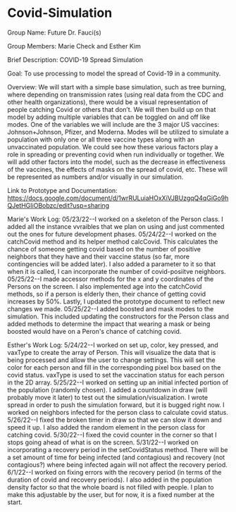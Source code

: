 # Covid-Simulation

Group Name: Future Dr. Fauci(s)

Group Members: Marie Check and Esther Kim

Brief Description:
COVID-19 Spread Simulation

Goal: To use processing to model the spread of Covid-19 in a community. 

Overview: We will start with a simple base simulation, such as tree burning, where depending on transmission rates (using real data from the CDC and other health organizations), there would be a visual representation of people catching Covid or others that don’t. We will then build up on that model by adding multiple variables that can be toggled on and off like modes. One of the variables we will include are the 3 major US vaccines: Johnson+Johnson, Pfizer, and Moderna. Modes will be utilized to simulate a population with only one or all three vaccine types along with an unvaccinated population. We could see how these various factors play a role in spreading or preventing covid when run individually or together. We will add other factors into the model, such as the decrease in effectiveness of the vaccines, the effects of masks on the spread of covid, etc. These will be represented as numbers and/or visually in our simulation.

Link to Prototype and Documentation: https://docs.google.com/document/d/1wrRULuiaHOxXiVJBUzgqQ4qGiGo9hQJetHGIiOBobzc/edit?usp=sharing

Marie's Work Log:
05/23/22--I worked on a skeleton of the Person class. I added all the instance vvraibles that we plan on using and just commented out the ones for future development phases.
05/24/22--I worked on the catchCovid method and its helper method calcCovid. This calculates the chance of someone getting covid based on the number of positive neighbors that they have and their vaccine status (so far, more contingencies will be added later). I also added a parameter to it so that when it is called, I can incorporate the number of covid-posiitve neighbors.
05/25/22--I made accessor methods for the x and y coordinates of the Persons on the screen. I also implemented age into the catchCovid methods, so if a person is elderly then, their chance of getting covid increases by 50%. Lastly, I updated the prototype document to reflect new changes we made.
05/25/22--I added boosted and mask modes to the simulation. This included updating the constructors for the Person class and added methods to determine the impact that wearing a mask or being boosted would have on a Peron's chance of catching covid.

Esther's Work Log:
5/24/22--I worked on set up, color, key pressed, and vaxType to create the array of Person. This will visualize the data that is being processed and allow the user to change settings. This will set the color for each person and fill in the corresponding pixel box based on the covid status. vaxType is used to set the vaccination status for each person in the 2D array.
5/25/22--I worked on setting up an initial infected portion of the population (randomly chosen). I added a countdown in draw (will probably move it later) to test out the simulation/visualization. I wrote spread in order to push the simulation forward, but it is bugged right now. I worked on neighbors infected for the person class to calculate covid status.
5/26/22--I fixed the broken timer in draw so that we can slow it down and speed it up. I also added the random element in the person class for catching covid.
5/30/22--I fixed the covid counter in the corner so that I stops going ahead of what is on the screen.
5/31/22--I worked on incorporating a recovery period in the setCovidStatus method. There will be a set amount of time for being infected (and contagious) and recovery (not contagious?) where being infected again will not affect the recovery period.
6/1/22--I worked on fixing errors with the recovery period (in terms of the duration of covid and recovery periods). I also added in the population density factor so that the whole board is not filled with people. I plan to make this adjustable by the user, but for now, it is a fixed number at the start.
